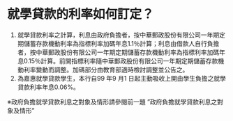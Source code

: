 # 就學貸款的利率如何訂定？

  1. 就學貸款利率之計算，利息由政府負擔者，按中華郵政股份有限公司一年期定期儲蓄存款機動利率為指標利率加碼年息1.1％計算；利息由借款人自行負擔者，按中華郵政股份有限公司一年期定期儲蓄存款機動利率為指標利率加碼年息0.15％計算。前開指標利率隨中華郵政股份有限公司一年期定期儲蓄存款機動利率變動而調整。加碼部分由教育部適時檢討調整並公告之。
  2. 為嘉惠就學貸款學生，本行自99 年9 月1 日起主動吸收上開由學生負擔之就學貸款利率年息0.06%。



※政府負擔就學貸款利息之對象及情形請參閱前一題 ”政府負擔就學貸款利息之對象及情形”
